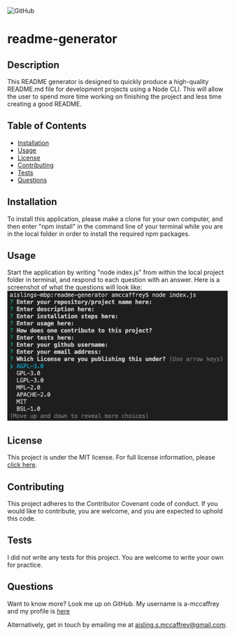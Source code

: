 
![GitHub](https://img.shields.io/github/license/a-mccaffrey/readme-generator)

# readme-generator

## Description

This README generator is designed to quickly produce a high-quality README.md file for development projects using a Node CLI. This will allow the user to spend more time working on finishing the project and less time creating a good README.


## Table of Contents

* [Installation](#installation)
* [Usage](#usage)
* [License](#license)
* [Contributing](#contributing)
* [Tests](#tests)
* [Questions](#questions)


## Installation

To install this application, please make a clone for your own computer, and then enter "npm install" in the command line of your terminal while you are in the local folder in order to install the required npm packages. 


## Usage

Start the application by writing "node index.js" from within the local project folder in terminal, and respond to each question with an answer. Here is a screenshot of what the questions will look like: ![Screenshot of app questions](./screenshot.png)


## License

This project is under the MIT license. For full license information, please [click here](https://choosealicense.com/licenses/MIT/). 


## Contributing

This project adheres to the Contributor Covenant code of conduct. If you would like to contribute, you are welcome, and you are expected to uphold this code.


## Tests

I did not write any tests for this project. You are welcome to write your own for practice.


## Questions

Want to know more? Look me up on GitHub. My username is a-mccaffrey and my profile is [here](https://www.github.com/a-mccaffrey)

Alternatively, get in touch by emailing me at [aisling.s.mccaffrey@gmail.com](mailto:aisling.s.mccaffrey@gmail.com).
